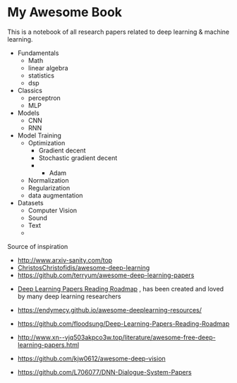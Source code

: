 # My Awesome Book

This is a notebook of all research papers related to deep learning & machine learning.

* Fundamentals
  * Math
  * linear algebra
  * statistics
  * dsp
* Classics
  * perceptron
  * MLP
* Models
  * CNN
  * RNN
* Model Training
  * Optimization
    * Gradient decent
    * Stochastic gradient decent
    * * Adam
  * Normalization
  * Regularization
  * data augmentation
* Datasets
  * Computer Vision
  * Sound
  * Text
  * 





Source of inspiration
* http://www.arxiv-sanity.com/top
* [ChristosChristofidis/awesome-deep-learning](https://github.com/ChristosChristofidis/awesome-deep-learning)
* https://github.com/terryum/awesome-deep-learning-papers
<!-- https://github.com/terryum/awesome-deep-learning-papers -->
 * [Deep Learning Papers Reading Roadmap](https://github.com/songrotek/Deep-Learning-Papers-Reading-Roadmap)
  , has been created and loved by many deep learning researchers
* https://endymecy.github.io/awesome-deeplearning-resources/
* https://github.com/floodsung/Deep-Learning-Papers-Reading-Roadmap
* http://www.xn--vjq503akpco3w.top/literature/awesome-free-deep-learning-papers.html

* https://github.com/kjw0612/awesome-deep-vision
* https://github.com/L706077/DNN-Dialogue-System-Papers





